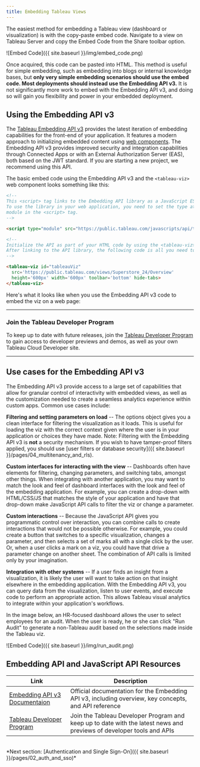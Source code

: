```yaml
---
title: Embedding Tableau Views
---
```


The easiest method for embedding a Tableau view (dashboard or visualization) is with the copy-paste embed code. Navigate to a view on Tableau Server and copy the Embed Code from the Share toolbar option.

![Embed Code]({{ site.baseurl }}/img/embed_code.png)

Once acquired, this code can be pasted into HTML.
This method is useful for simple embedding, such as embedding into blogs or internal knowledge bases, but **only very simple embedding scenarios should use the embed code. Most deployments should instead use the Embedding API v3.** It is not significantly more work to embed with the Embedding API v3, and doing so will gain you flexibility and power in your embedded deployment.

## Using the Embedding API v3

The [Tableau Embedding API v3](https://help.tableau.com/current/api/embedding_api/en-us/index.html) provides the latest iteration of embedding capabilities for the front-end of your application. It features a modern approach to initializing embedded content using [web components](https://www.webcomponents.org/introduction). The Embedding API v3 provides improved security and integration capabilities through Connected Apps or with an External Authorization Server (EAS), both based on the JWT standard. If you are starting a new project, we recommend using this API.

The basic embed code using the Embedding API v3 and the `<tableau-viz>` web component looks something like this:


```html
<!-- 
This <script> tag links to the Embedding API library as a JavaScript ES6 module. 
To use the library in your web application, you need to set the type attribute to 
module in the <script> tag. 
-->

<script type="module" src="https://public.tableau.com/javascripts/api/tableau.embedding.3.latest.min.js"></script>

<!-- 
Initialize the API as part of your HTML code by using the <tableau-viz> web component. 
After linking to the API library, the following code is all you need to embed a Tableau view into your HTML pages.
-->

<tableau-viz id="tableauViz"       
  src='https://public.tableau.com/views/Superstore_24/Overview'      
  height='600px' width='600px' toolbar='bottom' hide-tabs>
</tableau-viz>

```

Here's what it looks like when you use the Embedding API v3 code to embed the viz on a web page:

<HTML>
<script type="module" src="https://public.tableau.com/javascripts/api/tableau.embedding.3.latest.min.js"></script>
<div id="view"><tableau-viz id='tableauViz' src='https://public.tableau.com/views/Superstore_24/Overview' height='600px' width='600px' toolbar="bottom" hide-tabs></tableau-viz></div></HTML>

---

### Join the Tableau Developer Program

To keep up to date with future releases, join the [Tableau Developer Program](https://www.tableau.com/developer) to gain access to developer previews and demos, as well as your own Tableau Cloud Developer site.

---

## Use cases for the Embedding API v3

The Embedding API v3 provide access to a large set of capabilities that allow for granular control of interactivity with embedded views, as well as the customization needed to create a seamless analytics experience within custom apps. Common use cases include:

**Filtering and setting parameters on load** -- The options object gives you a clean interface for filtering the visualization as it loads. This is useful for loading the viz with the correct context given where the user is in your application or choices they have made.
Note: Filtering with the Embedding API v3 is **not** a security mechanism. If you wish to have tamper-proof filters applied, you should use [user filters or database security]({{ site.baseurl }}/pages/04_multitenancy_and_rls).

**Custom interfaces for interacting with the view** -- Dashboards often have elements for filtering, changing parameters, and switching tabs, amongst other things. When integrating with another application, you may want to match the look and feel of dashboard interfaces with the look and feel of the embedding application. For example, you can create a drop-down with HTML/CSS/JS that matches the style of your application and have that drop-down make JavaScript API calls to filter the viz or change a parameter.

**Custom interactions** -- Because the JavaScript API gives you programmatic control over interaction, you can combine calls to create interactions that would not be possible otherwise. For example, you could create a button that switches to a specific visualization, changes a parameter, and then selects a set of marks all with a single click by the user. Or, when a user clicks a mark on a viz, you could have that drive a parameter change on another sheet. The combination of API calls is limited only by your imagination.

**Integration with other systems** -- If a user finds an insight from a visualization, it is likely the user will want to take action on that insight elsewhere in the embedding application. With the Embedding API v3, you can query data from the visualization, listen to user events, and execute code to perform an appropriate action. This allows Tableau visual analytics to integrate within your application's workflows.

In the image below, an HR-focused dashboard allows the user to select employees for an audit. When the user is ready, he or she can click "Run Audit" to generate a non-Tableau audit based on the selections made inside the Tableau viz.

![Embed Code]({{ site.baseurl }}/img/run_audit.png)

## Embedding API and JavaScript API Resources

Link | Description
---- | -----------
[Embedding API v3 Documentaion](https://help.tableau.com/current/api/embedding_api/en-us/index.html) | Official documentation for the Embedding API v3, including overview, key concepts, and API reference
[Tableau Developer Program](https://www.tableau.com/developer) | Join the Tableau Developer Program and keep up to date with the latest news and previews of developer tools and APIs


<br />
*Next section: [Authentication and Single Sign-On]({{ site.baseurl }}/pages/02_auth_and_sso)*

